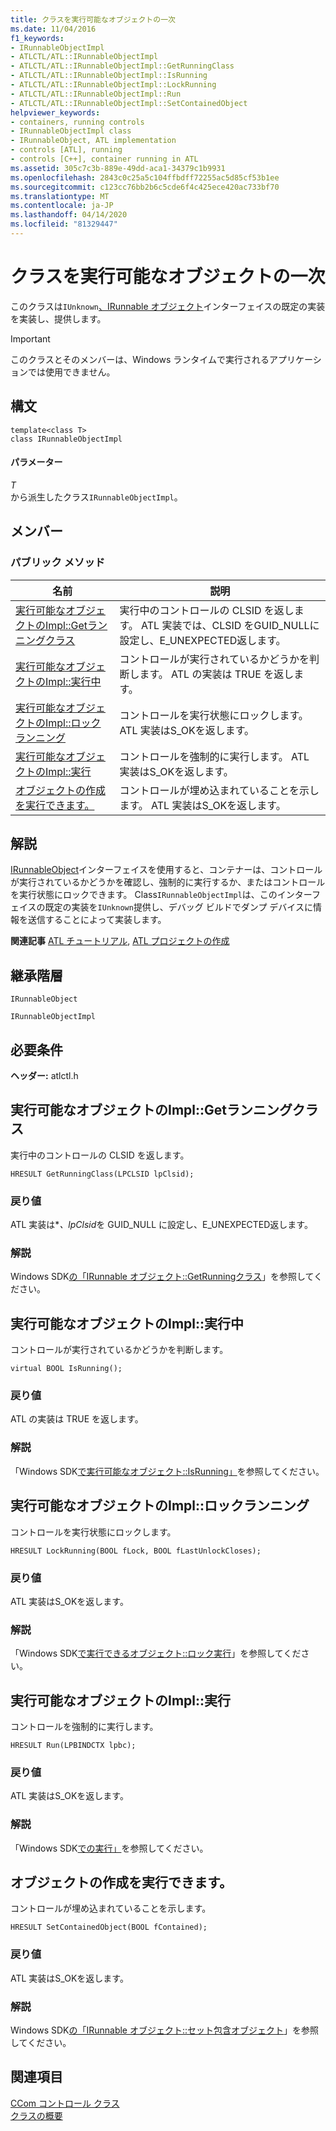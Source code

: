```yaml
---
title: クラスを実行可能なオブジェクトの一次
ms.date: 11/04/2016
f1_keywords:
- IRunnableObjectImpl
- ATLCTL/ATL::IRunnableObjectImpl
- ATLCTL/ATL::IRunnableObjectImpl::GetRunningClass
- ATLCTL/ATL::IRunnableObjectImpl::IsRunning
- ATLCTL/ATL::IRunnableObjectImpl::LockRunning
- ATLCTL/ATL::IRunnableObjectImpl::Run
- ATLCTL/ATL::IRunnableObjectImpl::SetContainedObject
helpviewer_keywords:
- containers, running controls
- IRunnableObjectImpl class
- IRunnableObject, ATL implementation
- controls [ATL], running
- controls [C++], container running in ATL
ms.assetid: 305c7c3b-889e-49dd-aca1-34379c1b9931
ms.openlocfilehash: 2843c0c25a5c104ffbdff72255ac5d85cf53b1ee
ms.sourcegitcommit: c123cc76bb2b6c5cde6f4c425ece420ac733bf70
ms.translationtype: MT
ms.contentlocale: ja-JP
ms.lasthandoff: 04/14/2020
ms.locfileid: "81329447"
---
```

# <a name="irunnableobjectimpl-class"></a>クラスを実行可能なオブジェクトの一次

このクラスは`IUnknown`[、IRunnable オブジェクト](/windows/win32/api/objidl/nn-objidl-irunnableobject)インターフェイスの既定の実装を実装し、提供します。

> [!IMPORTANT]
> このクラスとそのメンバーは、Windows ランタイムで実行されるアプリケーションでは使用できません。

## <a name="syntax"></a>構文

```
template<class T>
class IRunnableObjectImpl
```

#### <a name="parameters"></a>パラメーター

*T*<br/>
から派生したクラス`IRunnableObjectImpl`。

## <a name="members"></a>メンバー

### <a name="public-methods"></a>パブリック メソッド

|名前|説明|
|----------|-----------------|
|[実行可能なオブジェクトのImpl::Getランニングクラス](#getrunningclass)|実行中のコントロールの CLSID を返します。 ATL 実装では、CLSID をGUID_NULLに設定し、E_UNEXPECTED返します。|
|[実行可能なオブジェクトのImpl::実行中](#isrunning)|コントロールが実行されているかどうかを判断します。 ATL の実装は TRUE を返します。|
|[実行可能なオブジェクトのImpl::ロックランニング](#lockrunning)|コントロールを実行状態にロックします。 ATL 実装はS_OKを返します。|
|[実行可能なオブジェクトのImpl::実行](#run)|コントロールを強制的に実行します。 ATL 実装はS_OKを返します。|
|[オブジェクトの作成を実行できます。](#setcontainedobject)|コントロールが埋め込まれていることを示します。 ATL 実装はS_OKを返します。|

## <a name="remarks"></a>解説

[IRunnableObject](/windows/win32/api/objidl/nn-objidl-irunnableobject)インターフェイスを使用すると、コンテナーは、コントロールが実行されているかどうかを確認し、強制的に実行するか、またはコントロールを実行状態にロックできます。 Class`IRunnableObjectImpl`は、このインターフェイスの既定の実装を`IUnknown`提供し、デバッグ ビルドでダンプ デバイスに情報を送信することによって実装します。

**関連記事** [ATL チュートリアル](../../atl/active-template-library-atl-tutorial.md), [ATL プロジェクトの作成](../../atl/reference/creating-an-atl-project.md)

## <a name="inheritance-hierarchy"></a>継承階層

`IRunnableObject`

`IRunnableObjectImpl`

## <a name="requirements"></a>必要条件

**ヘッダー:** atlctl.h

## <a name="irunnableobjectimplgetrunningclass"></a><a name="getrunningclass"></a>実行可能なオブジェクトのImpl::Getランニングクラス

実行中のコントロールの CLSID を返します。

```
HRESULT GetRunningClass(LPCLSID lpClsid);
```

### <a name="return-value"></a>戻り値

ATL 実装は\**、lpClsid*を GUID_NULL に設定し、E_UNEXPECTED返します。

### <a name="remarks"></a>解説

Windows SDK[の「IRunnable オブジェクト::GetRunningクラス](/windows/win32/api/objidl/nf-objidl-irunnableobject-getrunningclass)」を参照してください。

## <a name="irunnableobjectimplisrunning"></a><a name="isrunning"></a>実行可能なオブジェクトのImpl::実行中

コントロールが実行されているかどうかを判断します。

```
virtual BOOL IsRunning();
```

### <a name="return-value"></a>戻り値

ATL の実装は TRUE を返します。

### <a name="remarks"></a>解説

「Windows SDK[で実行可能なオブジェクト::IsRunning」](/windows/win32/api/objidl/nf-objidl-irunnableobject-isrunning)を参照してください。

## <a name="irunnableobjectimpllockrunning"></a><a name="lockrunning"></a>実行可能なオブジェクトのImpl::ロックランニング

コントロールを実行状態にロックします。

```
HRESULT LockRunning(BOOL fLock, BOOL fLastUnlockCloses);
```

### <a name="return-value"></a>戻り値

ATL 実装はS_OKを返します。

### <a name="remarks"></a>解説

「Windows SDK[で実行できるオブジェクト::ロック実行](/windows/win32/api/objidl/nf-objidl-irunnableobject-lockrunning)」を参照してください。

## <a name="irunnableobjectimplrun"></a><a name="run"></a>実行可能なオブジェクトのImpl::実行

コントロールを強制的に実行します。

```
HRESULT Run(LPBINDCTX lpbc);
```

### <a name="return-value"></a>戻り値

ATL 実装はS_OKを返します。

### <a name="remarks"></a>解説

「Windows SDK[での実行」](/windows/win32/api/objidl/nf-objidl-irunnableobject-run)を参照してください。

## <a name="irunnableobjectimplsetcontainedobject"></a><a name="setcontainedobject"></a>オブジェクトの作成を実行できます。

コントロールが埋め込まれていることを示します。

```
HRESULT SetContainedObject(BOOL fContained);
```

### <a name="return-value"></a>戻り値

ATL 実装はS_OKを返します。

### <a name="remarks"></a>解説

Windows SDK[の「IRunnable オブジェクト::セット包含オブジェクト](/windows/win32/api/objidl/nf-objidl-irunnableobject-setcontainedobject)」を参照してください。

## <a name="see-also"></a>関連項目

[CCom コントロール クラス](../../atl/reference/ccomcontrol-class.md)<br/>
[クラスの概要](../../atl/atl-class-overview.md)
